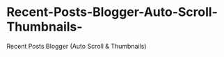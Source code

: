 # Recent-Posts-Blogger-Auto-Scroll-Thumbnails-
Recent Posts Blogger (Auto Scroll &amp; Thumbnails) 
